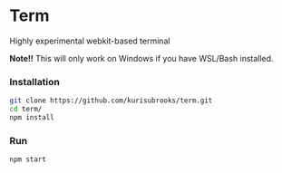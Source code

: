 # Term
Highly experimental webkit-based terminal

**Note!!** This will only work on Windows if you have WSL/Bash installed.

### Installation
```bash
git clone https://github.com/kurisubrooks/term.git
cd term/
npm install
```

### Run
```bash
npm start
```
